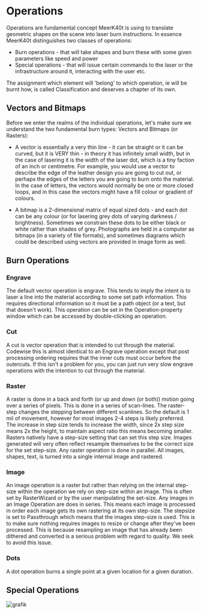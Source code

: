 # Operations
Operations are fundamental concept MeerK40t is using to translate geometric shapes on the scene into laser burn instructions.
In essence MeerK40t distinguishes two classes of operations:
- Burn operations - that will take shapes and burn these with some given parameters like speed and power
- Special operations - that will issue certain commands to the laser or the infrastructure around it, interacting with the user etc.

The assignment which element will 'belong' to which operation, ie will be burnt how, is called Classification and deserves a chapter of its own.

## Vectors and Bitmaps

Before we enter the realms of the individual operations, let's make sure we understand the two fundamental burn types: Vectors and Bitmaps (or Rasters):

- A vector is essentially a very thin line - it can be straight or it can be curved, but it is VERY thin - in theory it has infinitely small width, but in the case of lasering it is the width of the laser dot, which is a tiny faction of an inch or centimetre. For example, you would use a vector to describe the edge of the leather design you are going to cut out, or perhaps the edges of the letters you are going to burn onto the material. In the case of letters, the vectors would normally be one or more closed loops, and in this case the vectors might have a fill colour or gradient of colours.

- A bitmap is a 2-dimensional matrix of equal sized dots - and each dot can be any colour (or for lasering grey dots of varying darkness / brightness). Sometimes we constrain these dots to be either black or white rather than shades of grey. Photographs are held in a computer as bitmaps (in a variety of file formats), and sometimes diagrams which could be described using vectors are provided in image form as well.

## Burn Operations
### Engrave

The default vector operation is engrave. This tends to imply the intent is to laser a line into the material according to some set path information. This requires directional information so it must be a path object (or a text, but that doesn't work). This operation can be set in the Operation-property window which can be accessed by double-clicking an operation.

### Cut

A cut is vector operation that is intended to cut through the material. Codewise this is almost identical to an Engrave operation except that post processing ordering requires that the inner cuts must occur before the outercuts. If this isn't a problem for you, you can just run very slow engrave operations with the intention to cut through the material.

### Raster

A raster is done in a back and forth (or up and down (or both)) motion going over a series of pixels. This is done in a series of scan-lines. The raster-step changes the stepping between different scanlines. So the default is 1 mil of movement, however for most images 2-4 steps is likely preferred. The increase in step size tends to increase the width, since 2x step size means 2x the height, to maintain aspect ratio this means becoming smaller. Rasters natively have a step-size setting that can set this step size. Images generated will very often reflect resample themselves to be the correct size for the set step-size. Any raster operation is done in parallel. All images, shapes, text, is turned into a single internal image and rastered.

### Image

An image operation is a raster but rather than relying on the internal step-size within the operation we rely on step-size within an image. This is often set by RasterWizard or by the user manipulating the set-size. Any images in an Image Operation are does in series. This means each image is processed in order each image gets its own rastering at its own step-size. The stepsize is set to Passthrough which means that the images step-size is used. This is to make sure nothing requires images to resize or change after they've been processed. This is because resampling an image that has already been dithered and converted is a serious problem with regard to quality. We seek to avoid this issue.

### Dots

A dot operation burns a single point at a given location for a given duration.

## Special Operations
![grafik](https://github.com/meerk40t/meerk40t/assets/2670784/46bd31bb-4b0e-4c59-83ea-353d7de4bcda)
